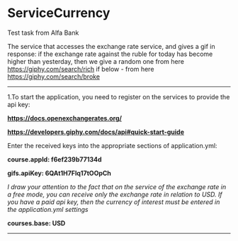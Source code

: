 # ServiceCurrency
Test task from Alfa Bank

The service that accesses the exchange rate service, and gives a gif in response:
if the exchange rate against the ruble for today has become higher than yesterday, then we give a random one from here https://giphy.com/search/rich 
if below - from here https://giphy.com/search/broke
____


1.To start the application, you need to register on the services to provide the api key:

**https://docs.openexchangerates.org/**

**https://developers.giphy.com/docs/api#quick-start-guide**

Enter the received keys into the appropriate sections of application.yml:

**course.appId: f6ef239b77134d**

**gifs.apiKey: 6QAt1H7Flq17tOOpCh**

_I draw your attention to the fact that on the service of the exchange rate in a free mode, you can receive only the exchange rate in relation to USD.
If you have a paid api key, then the currency of interest must be entered in the application.yml settings_

**courses.base: USD**
____

